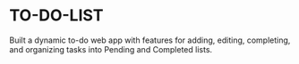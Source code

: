 # TO-DO-LIST
Built a dynamic to-do web app with features for adding, editing, completing, and organizing tasks into Pending and Completed lists.

